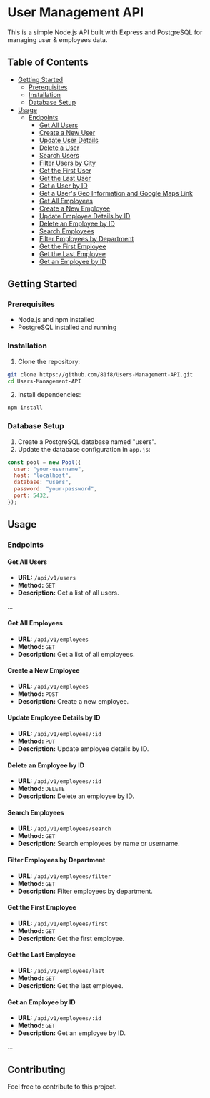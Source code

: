 # User Management API

This is a simple Node.js API built with Express and PostgreSQL for managing user & employees data.

## Table of Contents

- [Getting Started](#getting-started)
  - [Prerequisites](#prerequisites)
  - [Installation](#installation)
  - [Database Setup](#database-setup)
- [Usage](#usage)
  - [Endpoints](#endpoints)
    - [Get All Users](#get-all-users)
    - [Create a New User](#create-a-new-user)
    - [Update User Details](#update-user-details)
    - [Delete a User](#delete-a-user)
    - [Search Users](#search-users)
    - [Filter Users by City](#filter-users-by-city)
    - [Get the First User](#get-the-first-user)
    - [Get the Last User](#get-the-last-user)
    - [Get a User by ID](#get-a-user-by-id)
    - [Get a User's Geo Information and Google Maps Link](#get-a-users-geo-information-and-google-maps-link)
    - [Get All Employees](#get-all-employees)
    - [Create a New Employee](#create-a-new-employee)
    - [Update Employee Details by ID](#update-employee-details-by-id)
    - [Delete an Employee by ID](#delete-an-employee-by-id)
    - [Search Employees](#search-employees)
    - [Filter Employees by Department](#filter-employees-by-department)
    - [Get the First Employee](#get-the-first-employee)
    - [Get the Last Employee](#get-the-last-employee)
    - [Get an Employee by ID](#get-an-employee-by-id)

## Getting Started

### Prerequisites

- Node.js and npm installed
- PostgreSQL installed and running

### Installation

1. Clone the repository:

```bash
git clone https://github.com/81f8/Users-Management-API.git
cd Users-Management-API
```

2. Install dependencies:

```bash
npm install
```

### Database Setup

1. Create a PostgreSQL database named "users".
2. Update the database configuration in `app.js`:

```javascript
const pool = new Pool({
  user: "your-username",
  host: "localhost",
  database: "users",
  password: "your-password",
  port: 5432,
});
```

## Usage

### Endpoints

#### Get All Users

- **URL:** `/api/v1/users`
- **Method:** `GET`
- **Description:** Get a list of all users.

...

#### Get All Employees

- **URL:** `/api/v1/employees`
- **Method:** `GET`
- **Description:** Get a list of all employees.

#### Create a New Employee

- **URL:** `/api/v1/employees`
- **Method:** `POST`
- **Description:** Create a new employee.

#### Update Employee Details by ID

- **URL:** `/api/v1/employees/:id`
- **Method:** `PUT`
- **Description:** Update employee details by ID.

#### Delete an Employee by ID

- **URL:** `/api/v1/employees/:id`
- **Method:** `DELETE`
- **Description:** Delete an employee by ID.

#### Search Employees

- **URL:** `/api/v1/employees/search`
- **Method:** `GET`
- **Description:** Search employees by name or username.

#### Filter Employees by Department

- **URL:** `/api/v1/employees/filter`
- **Method:** `GET`
- **Description:** Filter employees by department.

#### Get the First Employee

- **URL:** `/api/v1/employees/first`
- **Method:** `GET`
- **Description:** Get the first employee.

#### Get the Last Employee

- **URL:** `/api/v1/employees/last`
- **Method:** `GET`
- **Description:** Get the last employee.

#### Get an Employee by ID

- **URL:** `/api/v1/employees/:id`
- **Method:** `GET`
- **Description:** Get an employee by ID.

...

## Contributing

Feel free to contribute to this project.
